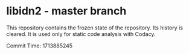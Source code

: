 # libidn2 - master branch

This repository contains the frozen state of the repository.
Its history is cleared. It is used only for static code
analysis with Codacy.

Commit Time: 1713885245
